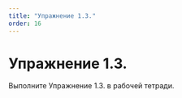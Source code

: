```yaml
---
title: "Упражнение 1.3."
order: 16
---
```


# Упражнение 1.3.

Выполните Упражнение 1.3. в рабочей тетради.